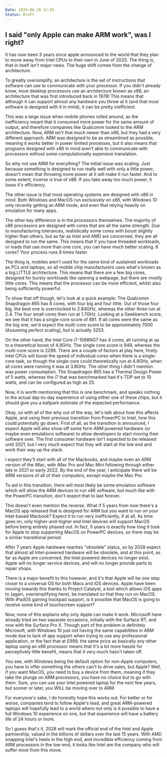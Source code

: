 ```yaml
---
Date: 2024-06-20 12:01
Status: Draft
---
```


## I said "only Apple can make ARM work", was I right?

It has now been 3 years since apple announced to the world that they plan to move away from Intel CPUs to their own in June of 2020. The thing is, that in itself isn't major news. The huge shift comes from the change of architecture.

To greatly oversimplify, an architecture is the set of instructions that software can use to communicate with your processor. If you didn't already know, most desktop processors use an architecture known as x86, an architecture that was first introduced back in 1978! This means that although it can support almost any hardware you throw at it (and that most software is designed with it in mind), it can be pretty inefficient.

This was a large issue when mobile phones rolled around, as the inefficiency meant that it consumed more power for the same amount of output, and therefore companies like Qualcomm looked to the ARM architecture. Now, ARM isn't that much newer than x86, but they had a very different approach. ARM was designed to be as streamlined as possible, meaning it works better in power limited processes, but it also means that programs designed with x86 in mind aren't able to communicate with processors without some computationally expensive translation.

So why not use ARM for everything? The initial issue was scaling. Just because something is designed to run really well with only a little power, doesn't mean that throwing more power at it will make it run faster. And to some extent, inverse is true of x86. If you take away too much power, it loses it's efficiency.

The other issue is that most operating systems are designed with x86 in mind. Both Windows and MacOS run exclusively on x86, with Windows 10 only recently getting an ARM mode, and even that relying heavily on emulation for many apps.

The other key difference is in the processors themselves. The majority of x86 processors are designed with cores that are all the same strength. Due to manufacturing tolerances, realistically some cores with boost slightly higher than others, but as far as Intel and AMD are concerned, they are all designed to run the same. This means that if you have threaded workloads, or loads that use more than one core, you can have much better scaling. 8 cores? Your process runs 8 times faster.

The thing is, mobiles aren't used for the same kind of sustained workloads as PCs and laptops, so all mobile chip manufacturers uses what's known as a big.LITTLE architecture. This means that there are a few big cores, designed for bursty workloads like opening a webpage, but there are mostly little cores. This means that the processor can be more efficient, whilst also being sufficiently powerful.

To show that off though, let's look at a quick example: The Qualcomm Snapdragon 865 has 8 cores, with four big and four little. Out of those four big, the best one is overclocked to 2.84GHz, whereas the other three run at 2.4. The four small cores then run at 1.7GHz. Looking at a Geekbench score, we see that it has a single-core score of 891. If all cores were the same as the big one, we'd expect the multi-core score to be approximately 7000 (Assuming perfect scaling), but is actually 3253.

On the other hand, the Intel Core i7-1068NG7 has 4 cores, all running at up to a theoretical boost of 4.9GHz. The single core score is 949, whereas the multi-core score is 2298. There are a couple of factors at play here, firstly Intel CPUs will boost the speed of individual cores when there is a single-core task, so though the single core could theoretically run at 4.9GHz, when all cores were running it was at 3.8GHz. The other thing I didn't mention was power consumption. The Snapdragon 865 has a Thermal Design Power of 5 watts, whereas the i7 that was benchmarked had it's TDP set to 10 watts, and can be configured as high as 25.

Now, it is worth mentioning that this is one benchmark, and speaks nothing to the actual day-to-day experience of using either one of these chips, but it should give you a ballpark estimate of the expected performance.

Okay, so with all of the why out of the way, let's talk about how this affects Apple, and using their previous transition from PowerPC to Intel, how this could potentially go down. First of all, as the transition is announced, I expect Apple will also show off some form ARM powered hardware (or maybe even emulations software) to allow developers to start moving their software over. The first consumer hardware isn't expected to be released until 2021, but I very much expect that they will start at the low end and work their way up the stack.

I expect they'll start with all of the Macbooks, and maybe even an ARM version of the iMac, with iMac Pro and Mac Mini following through either late in 2021 or early 2022. By the end of the year, I anticipate there will be ARM versions of all of their computers, except maybe the Mac Pro.

To aid in this transition, there will most likely be some emulation software which will allow the ARM devices to run x86 software, but much like with the PowerPC transition, don't expect that to last forever.

This doesn't even mention the reverse. What if 5 years from now there's a MacOS app released that is designed for ARM but you want to run on your Intel-based Macbook? Expect it to run very inefficiently, if at all. As time goes on, only higher-and-higher end Intel devices will support MacOS before being entirely phased out. In fact, 5 years is exactly how long it took for Apple to stop supporting MacOS on PowerPC devices, so there may be a similar transitional period. 

After 7 years Apple hardware reaches "obsolete" status, so by 2028 expect that almost all Intel-powered hardware will be obsolete, and at this point, as far as Apple are concerned, the Intel powered devices no longer exist. Apple will no longer service devices, and will no longer provide parts to repair shops. 

There is a major benefit to this however, and it's that Apple will be one step closer to a universal OS for both Macs and iOS devices. Apple have been moving towards this thanks to Project Catalyst, a tool which allows iOS apps to (again, oversimplifying here), be translated so that they run on MacOS. With iPadOS gaining trackpad support, is it possible that MacOS is going to receive some kind of touchscreen support?

Now, none of this explains why only Apple can make it work. Microsoft have already tried on two separate occasions, initially with the Surface RT, and now with the Surface Pro X. Though part of the problem is definitely Microsoft, with Windows 10 just not having the same capabilities in ARM mode due to lack of app support when trying to use any professional application, or the fact that at £999, the same price as basically any other laptop using an x86 processor means that it's a lot more hassle for perceptively little benefit, means that it very much hasn't taken off. 

You see, with Windows being the default option for non-Apple computers, you have to offer something the others can't to drive sales, but Apple? Well, if you want MacOS, you need to buy a device from them, meaning if they take the plunge on ARM processors, you have no choice but to go with them. Sure, you can use your Intel powered laptop for the next few years, but sooner or later, you WILL be moving over to ARM.

For everyone's sake, I do honestly hope this works out. For better or for worse, companies tend to follow Apple's lead, and great ARM-powered laptops will hopefully lead to a world where not only is it possible to have a full Windows 10 experience on one, but that experience will have a battery life of 24 hours or more.

So I guess that's it, 2028 will mark the official end of the Intel and Apple partnership, valued in the billions of dollars over the last 15 years. With AMD snapping Intel's heels in the high end, and incredible efficiency coming from ARM processors in the low-end, it looks like Intel are the company who will suffer most from this move.
